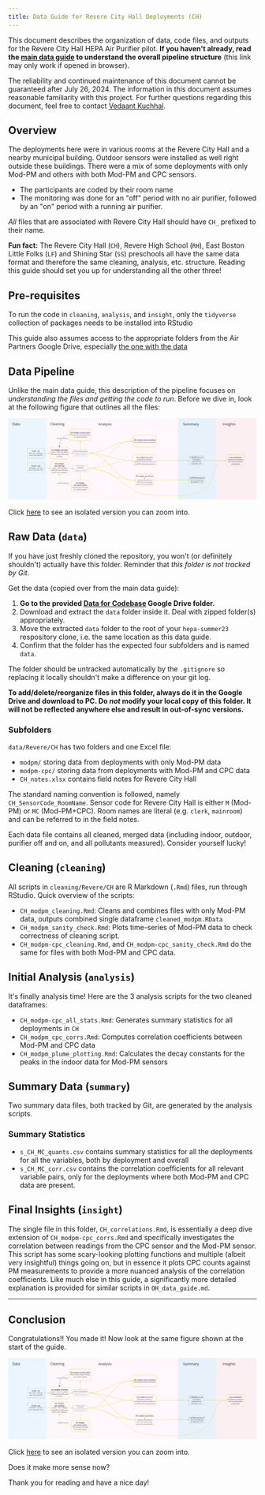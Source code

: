 ```yaml
---
title: Data Guide for Revere City Hall Deployments (CH)
---
```


This document describes the organization of data, code files, and outputs for the Revere City Hall HEPA Air Purifier pilot. **If you haven't already, read the [main data guide](../data_guide.html) to understand the overall pipeline structure** (this link may only work if opened in browser).

The reliability and continued maintenance of this document cannot be guaranteed after July 26, 2024. The information in this document assumes reasonable familiarity with this project. For further questions regarding this document, feel free to contact [Vedaant Kuchhal](mailto:vedaantk22@gmail.com).


## Overview
The deployments here were in various rooms at the Revere City Hall and a nearby municipal building. Outdoor sensors were installed as well right outside these buildings. There were a mix of some deployments with only Mod-PM and others with both Mod-PM and CPC sensors.

* The participants are coded by their room name
* The monitoring was done for an "off" period with no air purifier, followed by an "on" period with a running air purifier.

*All* files that are associated with Revere City Hall should have `CH_` prefixed to their name.

**Fun fact:** The Revere City Hall (`CH`), Revere High School (`RH`), East Boston Little Folks (`LF`) and Shining Star (`SS`) preschools all have the same data format and therefore the same cleaning, analysis, etc. structure. Reading this guide should set you up for understanding all the other three!

## Pre-requisites
To run the code in `cleaning`, `analysis`, and `insight`, only the `tidyverse` collection of packages needs to be installed into RStudio

This guide also assumes access to the appropriate folders from the Air Partners Google Drive, especially [the one with the data](https://drive.google.com/drive/u/0/folders/1KEAv7w8r2XXhcmSFqohsCHd2VaLua97b)

## Data Pipeline
Unlike the main data guide, this description of the pipeline focuses on *understanding the files and getting the code to run*. Before we dive in, look at the following figure that outlines all the files:

<img src="../.img/.CH_files.jpg"/>

Click [here](https://github.com/airpartners/hepa-summer23/blob/main/.img/.CH_files.jpg) to see an isolated version you can zoom into.

## Raw Data (`data`)
If you have just freshly cloned the repository, you won't (or definitely shouldn't) actually have this folder. Reminder that *this folder is not tracked by Git*.

Get the data (copied over from the main data guide):

1. **Go to the provided [Data for Codebase](https://drive.google.com/drive/u/0/folders/1KEAv7w8r2XXhcmSFqohsCHd2VaLua97b) Google Drive folder.**
2. Download and extract the `data` folder inside it. Deal with zipped folder(s) appropriately.
3. Move the extracted `data` folder to the root of your `hepa-summer23` respository clone, i.e. the same location as this data guide. 
4. Confirm that the folder has the expected four subfolders and is named `data`. 

The folder should be untracked automatically by the `.gitignore` so replacing it locally shouldn't make a difference on your git log.

**To add/delete/reorganize files in this folder, always do it in the Google Drive and download to PC. Do *not* modify your local copy of this folder. It will not be reflected anywhere else and result in out-of-sync versions.**


### Subfolders
`data/Revere/CH` has two folders and one Excel file:

* `modpm/` storing data from deployments with only Mod-PM data
* `modpm-cpc/` storing data from deployments with Mod-PM and CPC data
* `CH_notes.xlsx` contains field notes for Revere City Hall


The standard naming convention is followed, namely `CH_SensorCode_RoomName`. Sensor code for Revere City Hall is either `M` (Mod-PM) or `MC` (Mod-PM+CPC). Room names are literal (e.g. `clerk`, `mainroom`) and can be referred to in the field notes.

Each data file contains all cleaned, merged data (including indoor, outdoor, purifier off and on, and all pollutants measured). Consider yourself lucky!


## Cleaning (`cleaning`)
All scripts in `cleaning/Revere/CH` are R Markdown (`.Rmd`) files, run through RStudio. Quick overview of the scripts:

* `CH_modpm_cleaning.Rmd`: Cleans and combines files with only Mod-PM data, outputs combined single dataframe `cleaned_modpm.RData`
* `CH_modpm_sanity_check.Rmd`: Plots time-series of Mod-PM data to check correctness of cleaning script.
* `CH_modpm-cpc_cleaning.Rmd`, and `CH_modpm-cpc_sanity_check.Rmd` do the same for files with both Mod-PM and CPC data.

## Initial Analysis (`analysis`)
It's finally analysis time! Here are the 3 analysis scripts for the two cleaned dataframes:

* `CH_modpm-cpc_all_stats.Rmd`: Generates summary statistics for all deployments in `CH`
* `CH_modpm_cpc_corrs.Rmd`: Computes correlation coefficients between Mod-PM and CPC data
* `CH_modpm_plume_plotting.Rmd`: Calculates the decay constants for the peaks in the indoor data for Mod-PM sensors

## Summary Data (`summary`)
Two summary data files, both tracked by Git, are generated by the analysis scripts.

### Summary Statistics
* `s_CH_MC_quants.csv` contains summary statistics for all the deployments for all the variables, both by deployment and overall
* `s_CH_MC_corr.csv` contains the correlation coefficients for all relevant variable pairs, only for the deployments where both Mod-PM and CPC data are present. 

## Final Insights (`insight`)
The single file in this folder, `CH_correlations.Rmd`, is essentially a deep dive extension of `CH_modpm-cpc_corrs.Rmd` and specifically investigates the correlation between readings from the CPC sensor and the Mod-PM sensor. This script has some scary-looking plotting functions and multiple (albeit very insightful) things going on, but in essence it plots CPC counts against PM measurements to provide a more nuanced analysis of the correlation coefficients. Like much else in this guide, a significantly more detailed explanation is provided for similar scripts in `OH_data_guide.md`. 


---

## Conclusion
Congratulations!! You made it! Now look at the same figure shown at the start of the guide.

<img src="../.img/.CH_files.jpg"/>

Click [here](https://github.com/airpartners/hepa-summer23/blob/main/.img/.OH_files.jpg) to see an isolated version you can zoom into.


Does it make more sense now?

Thank you for reading and have a nice day!
